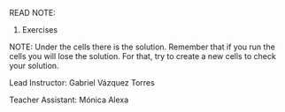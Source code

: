 READ NOTE:

1. Exercises

NOTE:
Under the cells there is the solution. Remember that if you run the cells you will lose the solution. For that, try to create a new cells to check your solution.

Lead Instructor: Gabriel Vázquez Torres

Teacher Assistant: Mónica Alexa